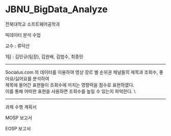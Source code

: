 # JBNU_BigData_Analyze

전북대학교 소프트웨어공학과

빅데이터 분석 수업

교수 : 류덕산

1팀 : 김민규(팀장), 김원배, 김범수, 최종민

--------------
Socialus.com 의 데이터를 이용하여 영상 장르 별 순위권 채널들의 제목과 조회수, 좋아요/싫어요를 분석하여 \
제목에 들어간 표현들이 조회수에 끼치는 영향력을 점수로 표현하였다. \
이를 통해 어떠한 표현을 사용하면 조회수를 높일 수 있는지 파악한다. \

--------------

과제 수행 계획서

MOSP 보고서

EOSP 보고서
